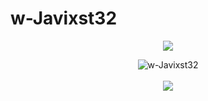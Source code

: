 # w-Javixst32
<p align = "center"><img src="https://readme-typing-svg.herokuapp.com?color=5992F1&center=true&lines=My+GitHub+stats"/></p>

<p align = "center">
  <!--img  src = "https://github-readme-stats.vercel.app/api?username=w-Javixst32&show_icons=true&theme=github_dark&line_height=24&hide=prs" -->
  <img  src = "https://github-readme-streak-stats.herokuapp.com/?user=w-Javixst32&theme=transparent" alt="w-Javixst32"> <br><br>
  <img align="center" src="http://github-profile-summary-cards.vercel.app/api/cards/repos-per-language?username=w-Javixst32&theme=transparent"/>
  <!-- img src = "https://github-readme-stats.vercel.app/api/top-langs/?username=w-Javixst32&theme=github_dark&layout=compact&card_width=215"-->
  <!--img src = "https://activity-graph.herokuapp.com/graph?username=w-Javixst32&theme=react-dark&color=417ed9" -->
</p>
